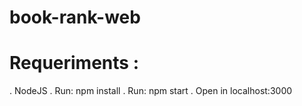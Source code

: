 # book-rank-web

# Requeriments :
. NodeJS
. Run: npm install
. Run: npm start
. Open in localhost:3000
